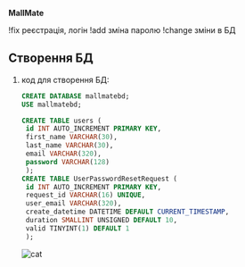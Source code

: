 **MallMate**

!fix реєстрація, логін
!add зміна паролю
!change зміни в БД

## Створення БД

1. код для створення БД:

   ```sql
   CREATE DATABASE mallmatebd;
   USE mallmatebd;

   CREATE TABLE users (
    id INT AUTO_INCREMENT PRIMARY KEY,
    first_name VARCHAR(30),
    last_name VARCHAR(30),
    email VARCHAR(320),
    password VARCHAR(128)
    );
   CREATE TABLE UserPasswordResetRequest (
    id INT AUTO_INCREMENT PRIMARY KEY,
    request_id VARCHAR(16) UNIQUE,
    user_email VARCHAR(320),
    create_datetime DATETIME DEFAULT CURRENT_TIMESTAMP,
    duration SMALLINT UNSIGNED DEFAULT 10,
    valid TINYINT(1) DEFAULT 1
    );
   ```
   ![cat](https://github.com/RomanSukhai/MallMate/assets/118640498/488761ad-a13a-438b-82df-02a00ef1bcc3)

